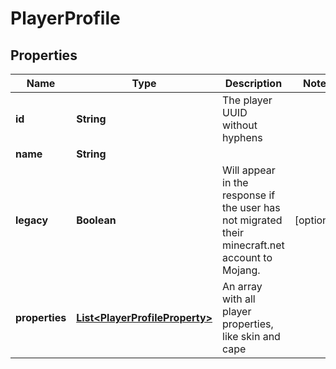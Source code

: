 
# PlayerProfile

## Properties
Name | Type | Description | Notes
------------ | ------------- | ------------- | -------------
**id** | **String** | The player UUID without hyphens | 
**name** | **String** |  | 
**legacy** | **Boolean** | Will appear in the response if the user has not migrated their minecraft.net account to Mojang. |  [optional]
**properties** | [**List&lt;PlayerProfileProperty&gt;**](PlayerProfileProperty.md) | An array with all player properties, like skin and cape | 



